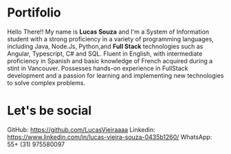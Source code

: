 # Portifolio
Hello There!! My name is <b>Lucas Souza</b> and I'm a System of Information student with a strong proficiency
          in a variety of programming languages, including Java, Node.Js, Python,and <b>Full Stack</b> technologies such as
          Angular, Typescript, C# and SQL. Fluent in English, with intermediate proficiency in Spanish and basic knowledge of French acquired during a stint in Vancouver. Possesses hands-on experience in FullStack development and a passion for learning and
          implementing new technologies to solve complex problems.

# Let's be social
GitHub:   https://github.com/LucasVieiraaaa
Linkedin: https://www.linkedin.com/in/lucas-vieira-souza-0435b1260/
WhatsApp: 55+ (31) 975580097
